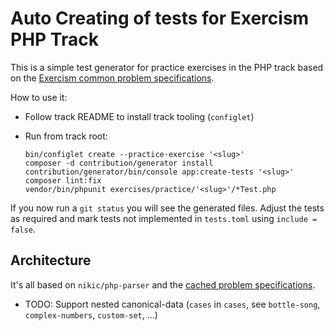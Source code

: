 # Auto Creating of tests for Exercism PHP Track

This is a simple test generator for practice exercises in the PHP track based on the [Exercism common problem specifications][exercism-problem-specifications].

How to use it:

- Follow track README to install track tooling (`configlet`)
- Run from track root:

  ```shell
  bin/configlet create --practice-exercise '<slug>'
  composer -d contribution/generator install
  contribution/generator/bin/console app:create-tests '<slug>'
  composer lint:fix
  vendor/bin/phpunit exercises/practice/'<slug>'/*Test.php
  ```

If you now run a `git status` you will see the generated files.
Adjust the tests as required and mark tests not implemented in `tests.toml` using `include = false`.

## Architecture

It's all based on `nikic/php-parser` and the [cached problem specifications][exercism-problem-specifications].

- TODO: Support nested canonical-data (`cases` in `cases`, see `bottle-song`, `complex-numbers`, `custom-set`, ...)

[exercism-problem-specifications]: https://github.com/exercism/problem-specifications/
